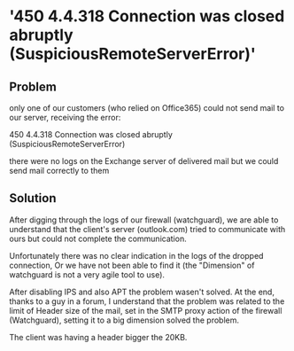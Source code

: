 # '450 4.4.318 Connection was closed abruptly (SuspiciousRemoteServerError)'

## Problem

only one of our customers (who relied on Office365) could not send mail to our server, receiving the error:

450 4.4.318 Connection was closed abruptly (SuspiciousRemoteServerError)

there were no logs on the Exchange server of delivered mail but we could send mail correctly to them

## Solution

After digging through the logs of our firewall (watchguard), we are able to understand that the client's server (outlook.com) tried to communicate with ours but could not complete the communication.

Unfortunately there was no clear indication in the logs of the dropped connection, Or we have not been able to find it (the "Dimension" of watchguard is not a very agile tool to use).

After disabling IPS and also APT the problem wasen't solved.
At the end, thanks to a guy in a forum, I understand that the problem was related to the limit of Header size of the mail,  set in the SMTP proxy action of the firewall (Watchguard), setting it to a big dimension solved the problem.

The client was having a header bigger the 20KB.
